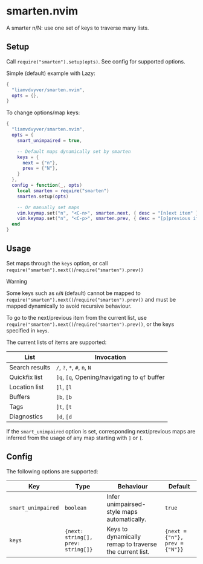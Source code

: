 # smarten.nvim

A smarter n/N: use one set of keys to traverse many lists.

## Setup

Call `require("smarten").setup(opts)`. See config for supported options.

Simple (default) example with Lazy:

```lua
{
  "liamvdvyver/smarten.nvim",
  opts = {},
}
```

To change options/map keys:

```lua
{
  "liamvdvyver/smarten.nvim",
  opts = {
    smart_unimpaired = true,

    -- Default maps dynamically set by smarten
    keys = {
      next = {"n"},
      prev = {"N"},
    }
  },
  config = function(_, opts)
    local smarten = require("smarten")
    smarten.setup(opts)

    -- Or manually set maps
    vim.keymap.set("n", "<C-n>", smarten.next, { desc = "[n]ext item" })
    vim.keymap.set("n", "<C-p>", smarten.prev, { desc = "[p]previous item" })
  end
}
```

## Usage

Set maps through the `keys` option, or call `require("smarten").next()`/`require("smarten").prev()`

> [!WARNING]
> Some keys such as `n`/`N` (default) cannot be mapped to `require("smarten").next()`/`require("smarten").prev()` and must be mapped dynamically to avoid recursive behaviour.

To go to the next/previous item from the current list, use `require("smarten").next()`/`require("smarten").prev()`, or the keys specified in `keys`.

The current lists of items are supported:


|List|Invocation|
|----|----------|
|Search results|`/`, `?`, `*`, `#`, `n`, `N`|
|Quickfix list| `]q`, `[q`, Opening/navigating to `qf` buffer|
|Location list|`]l`, `[l`|
|Buffers|`]b`, `[b`|
|Tags|`]t`, `[t`|
|Diagnostics|`]d`, `[d`|


If the `smart_unimpaired` option is set, corresponding next/previous maps are inferred from the usage of any map starting with `]` or `[`.

## Config

The following options are supported:

|Key|Type|Behaviour|Default|
|---|-----|---------|-------|
|`smart_unimpaired`|`boolean`|Infer unimpairsed-style maps automatically.|`true`|
|`keys`|`{next: string[], prev: string[]}`|Keys to dynamically remap to traverse the current list.|`{next = {"n"}, prev = {"N"}}`|
